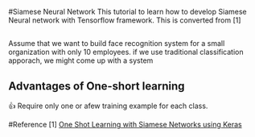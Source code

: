 #Siamese Neural Network
This tutorial to learn how to develop Siamese Neural network with Tensorflow framework.
This is converted from [1]

## 
Assume that we want to build face recognition system for a small organization with only 10 employees.
if we use traditional classification apporach, we might come up with a system 

## Advantages of One-short learning
:+1: Require only one or afew training example for each class.

#Reference
[1] [One Shot Learning with Siamese Networks using Keras](https://towardsdatascience.com/one-shot-learning-with-siamese-networks-using-keras-17f34e75bb3d)